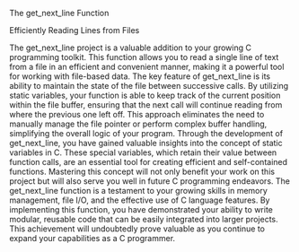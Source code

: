 The get_next_line Function

Efficiently Reading Lines from Files

The get_next_line project is a valuable addition to your growing C programming toolkit.
This function allows you to read a single line of text from a file in an efficient and convenient manner, making it a powerful tool for working with file-based data.
The key feature of get_next_line is its ability to maintain the state of the file between successive calls.
By utilizing static variables, your function is able to keep track of the current position within the file buffer,
ensuring that the next call will continue reading from where the previous one left off.
This approach eliminates the need to manually manage the file pointer or perform complex buffer handling, simplifying the overall logic of your program.
Through the development of get_next_line, you have gained valuable insights into the concept of static variables in C.
These special variables, which retain their value between function calls, are an essential tool for creating efficient and self-contained functions.
Mastering this concept will not only benefit your work on this project but will also serve you well in future C programming endeavors.
The get_next_line function is a testament to your growing skills in memory management, file I/O, and the effective use of C language features.
By implementing this function, you have demonstrated your ability to write modular, reusable code that can be easily integrated into larger projects.
This achievement will undoubtedly prove valuable as you continue to expand your capabilities as a C programmer.
